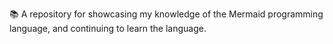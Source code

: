 📚️ A repository for showcasing my knowledge of the Mermaid programming language, and continuing to learn the language.
